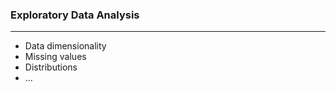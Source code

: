 ### Exploratory Data Analysis
--------

  + Data dimensionality  
  + Missing values  
  + Distributions  
  + ...

